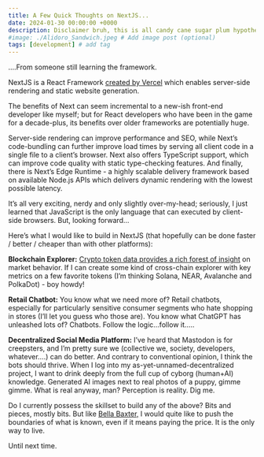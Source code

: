 ```yaml
---
title: A Few Quick Thoughts on NextJS...
date: 2024-01-30 00:00:00 +0000
description: Disclaimer bruh, this is all candy cane sugar plum hypothesizing. 
#image: ./Alidoro_Sandwich.jpeg # Add image post (optional)
tags: [development] # add tag
---
```

….From someone still learning the framework. 

NextJS is a React Framework <a href = 'https://vercel.com/' target ='blank'>created by Vercel</a> which enables server-side rendering and static website generation. 

The benefits of Next can seem incremental to a new-ish front-end developer like myself; but for React developers who have been in the game for a decade-plus, its benefits over older frameworks are potentially huge. 

Server-side rendering can improve performance and SEO, while Next’s code-bundling can further improve load times by serving all client code in a single file to a client’s browser. Next also offers TypeScript support, which can improve code quality with static type-checking features. And finally, there is Next’s Edge Runtime - a highly scalable delivery framework based on available Node.js APIs which delivers dynamic rendering with the lowest possible latency. 

It’s all very exciting, nerdy and only slightly over-my-head; seriously, I just learned that JavaScript is the only language that can executed by client-side browsers. But, looking forward…

Here’s what I would like to build in NextJS (that hopefully can be done faster / better / cheaper than with other platforms):


<b>Blockchain Explorer:</b> <a href='https://solscan.io/nfts' target = 'blank'>Crypto token data provides a rich forest of insight</a> on market behavior. If I can create some kind of cross-chain explorer with key metrics on a few favorite tokens (I’m thinking Solana, NEAR, Avalanche and PolkaDot) - boy howdy!

<b>Retail Chatbot:</b> You know what we need more of? Retail chatbots, especially for particularly sensitive consumer segments who hate shopping in stores (I’ll let you guess who those are). You know what ChatGPT has unleashed lots of? Chatbots. Follow the logic…follow it…..

<b>Decentralized Social Media Platform:</b> I’ve heard that Mastodon is for creepsters, and I’m pretty sure we (collective we, society, developers, whatever….) can do better. And contrary to conventional opinion, I think the bots should thrive. When I log into my as-yet-unnamed-decentralized project, I want to drink deeply from the full cup of cyborg (human+AI) knowledge. Generated AI images next to real photos of a puppy, gimme gimme. What is real anyway, man? Perception is reality. Dig me.

Do I currently possess the skillset to build any of the above? Bits and pieces, mostly bits. But like <a href ='https://www.infocus-magazine.com/news/760/Poor-Things.html' target ='blank'>Bella Baxter,</a> I would quite like to push the boundaries of what is known, even if it means paying the price. It is the only way to live. 

Until next time. 
